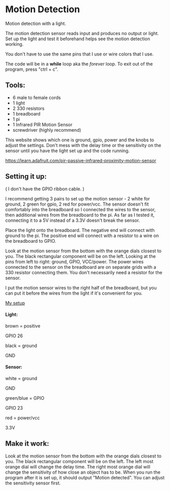# Motion Detection
Motion detection with a light.

The motion detection sensor reads input and produces no output or light. Set up the light and test it beforehand helps see the motion detection working.

You don't have to use the same pins that I use or wire colors that I use.

The code will be in a <b>while</b> loop aka the <i>forever</i> loop. To exit out of the program, press "ctrl + c".


## Tools:
* 6 male to female cords
* 1 light
* 2 330 resistors
* 1 breadboard
* 1 pi
* 1 Infrared PIR Motion Sensor
* screwdriver (highly recommend)

This website shows which one is ground, gpio, power and the knobs to adjust the settings. Don't mess with the delay time or the sensitivity on the sensor until you have the light set up and the code running.

https://learn.adafruit.com/pir-passive-infrared-proximity-motion-sensor

## Setting it up:
( I don't have the GPIO ribbon cable. )

I recommend getting 3 pairs to set up the motion sensor - 2 white for ground, 2 green for gpio, 2 red for power/vcc. The sensor doesn't fit comfortably into the breadboard so I connected the wires to the sensor, then additional wires from the breadboard to the pi. As far as I tested it, connecting it to a 5V instead of a 3.3V doesn't break the sensor.

Place the light onto the breadboard. The negative end will connect with ground to the pi. The positive end will connect with a resistor to a wire on the breadboard to GPIO.

Look at the motion sensor from the bottom with the orange dials closest to you. The black rectangular component will be on the left. Looking at the pins from left to right: ground, GPIO, VCC/power. The power wires connected to the sensor on the breadboard are on separate grids with a 330 resistor connecting them. You don't necessarily need a resistor for the sensor.

I put the motion sensor wires to the right half of the breadboard, but you can put it before the wires from the light if it's convenient for you.

[My setup](https://user-images.githubusercontent.com/100165896/163053344-796b186e-7fbe-48e0-b3fb-cb87cebf7ca4.jpeg)

#### Light:

brown = positive

  GPIO 26
  
black = ground

  GND

#### Sensor:

white = ground

  GND
  
green/blue = GPIO

  GPIO 23
  
red = power/vcc

  3.3V


## Make it work:

Look at the motion sensor from the bottom with the orange dials closest to you. The black rectangular component will be on the left. The left most orange dial will change the delay time. The right most orange dial will change the sensitivity of how close an object has to be. When you run the program after it is set up, it should output "Motion detected". You can adjust the sensitivity sensor first.
